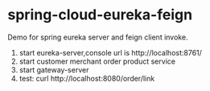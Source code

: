 # spring-cloud-eureka-feign
Demo for spring eureka server and feign client invoke.

1. start eureka-server,console url is http://localhost:8761/
2. start customer merchant order product service
3. start gateway-server
4. test: curl http://localhost:8080/order/link
